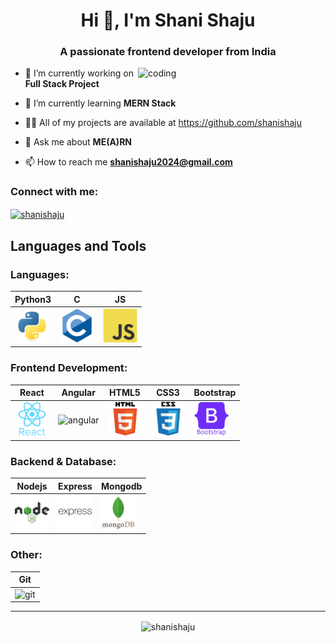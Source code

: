 
<h1 align="center">Hi 👋, I'm Shani Shaju</h1>
<h3 align="center">A passionate frontend developer from India</h3>
<img align="right" alt="coding" width="300" src="https://user-images.githubusercontent.com/74038190/236119160-976a0405-caa7-470c-9356-16d43402ea0a.gif">


- 🔭 I’m currently working on **Full Stack Project**

- 🌱 I’m currently learning **MERN Stack**

-  👨‍💻 All of my projects are available at https://github.com/shanishaju
- 💬 Ask me about **ME(A)RN**

- 📫 How to reach me **shanishaju2024@gmail.com**

<h3 align="left">Connect with me:</h3>
<p align="left">
<a href="https://linkedin.com/in/shanishaju" target="blank"><img align="center" src="https://raw.githubusercontent.com/rahuldkjain/github-profile-readme-generator/master/src/images/icons/Social/linked-in-alt.svg" alt="shanishaju" height="30" width="40" /></a>
</p>




## Languages and Tools 
<div>
  
### Languages:
| Python3 | C | JS | 
|----------|----------|----------|
|  <img src="https://github.com/devicons/devicon/blob/master/icons/python/python-original.svg" title="Python"  alt="Python" width="55" height="55"/> |  <img src="https://github.com/devicons/devicon/blob/master/icons/c/c-original.svg" title="C"  alt="C" width="55" height="55"/> |  <img src="https://github.com/devicons/devicon/blob/master/icons/javascript/javascript-original.svg" title="JavaScript" alt="JavaScript" width="55" height="55"/> |


### Frontend Development:
| React | Angular | HTML5 | CSS3 | Bootstrap |
|----------|----------|----------|-----|-----|
| <img src="https://raw.githubusercontent.com/devicons/devicon/master/icons/react/react-original-wordmark.svg" alt="react" width="55" height="55"/> | <img src="https://angular.io/assets/images/logos/angular/angular.svg" alt="angular" width="55" height="55"/> | <img src="https://raw.githubusercontent.com/devicons/devicon/master/icons/html5/html5-original-wordmark.svg" alt="html5" width="55" height="55"/> | <img src="https://raw.githubusercontent.com/devicons/devicon/master/icons/css3/css3-original-wordmark.svg" alt="css3" width="55" height="55"/> | <img src="https://raw.githubusercontent.com/devicons/devicon/master/icons/bootstrap/bootstrap-plain-wordmark.svg" alt="bootstrap" width="55" height="55"/> |

### Backend & Database:
| Nodejs | Express | Mongodb | 
|----------|----------|----------|
| <img src="https://raw.githubusercontent.com/devicons/devicon/master/icons/nodejs/nodejs-original-wordmark.svg" alt="nodejs" width="55" height="55"/>  | <img src="https://raw.githubusercontent.com/devicons/devicon/master/icons/express/express-original-wordmark.svg" alt="express" width="55" height="55"/> | <img src="https://raw.githubusercontent.com/devicons/devicon/master/icons/mongodb/mongodb-original-wordmark.svg" alt="mongodb" width="55" height="55"/> |



### Other:
| Git | 
|----------|
| <img src="https://www.vectorlogo.zone/logos/git-scm/git-scm-icon.svg" alt="git" width="55" height="55"/>  |


</div>

---

<div id="header" align="center">
  <img align="center" src="https://github-readme-stats.vercel.app/api/top-langs?username=shanishaju&show_icons=true&locale=en&layout=compact" alt="shanishaju" />
</div>


